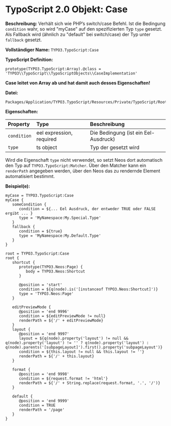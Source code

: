 # TypoScript 2.0 Objekt: Case

**Beschreibung:** Verhält sich wie PHP’s switch/case Befehl. Ist die Bedingung `condition` wahr, so wird "myCase" auf den spezifizierten Typ `type` gesetzt. Als Fallback wird (ähnlich zu "default" bei switch/case) der Typ unter `fallback` gesetzt.

**Vollständiger Name:** `TYPO3.TypoScript:Case`

**TypoScript Definition:**
```
prototype(TYPO3.TypoScript:Array).@class = 'TYPO3\\TypoScript\\TypoScriptObjects\\CaseImplementation'
```

**Case leitet von Array ab und hat damit auch desses Eigenschaften!**

**Datei:**
```
Packages/Application/TYPO3.TypoScript/Resources/Private/TypoScript/Root.ts2
```

**Eigenschaften:**

| Property | Type | Beschreibung |
| :------- | :------ | :------- |
| `condition` | eel expression, required | Die Bedingung (ist ein Eel-Ausdruck) |
| `type` | ts object | Typ der gesetzt wird |

Wird die Eigenschaft `type` nicht verwendet, so setzt Neos dort automatisch den Typ auf `TYPO3.TypoScript:Matcher`. Über den Matcher kann ein `renderPath` angegeben werden, über den Neos das zu rendernde Element automatisiert bestimmt.


**Beispiel(e):**

```
myCase = TYPO3.TypoScript:Case
myCase {
   someCondition {
      condition = ${... Eel Ausdruck, der entweder TRUE oder FALSE ergibt ... }
      type = 'MyNamespace:My.Special.Type'
   }
   fallback {
      condition = ${true}
      type = 'MyNamespace:My.Default.Type'
   }
}
```

```
root = TYPO3.TypoScript:Case
root {
   shortcut {
      prototype(TYPO3.Neos:Page) {
         body = TYPO3.Neos:Shortcut
      }

      @position = 'start'
      condition = ${q(node).is('[instanceof TYPO3.Neos:Shortcut]')}
      type = 'TYPO3.Neos:Page'
   }

   editPreviewMode {
      @position = 'end 9996'
      condition = ${editPreviewMode != null}
      renderPath = ${'/' + editPreviewMode}
   }
   layout {
      @position = 'end 9997'
      layout = ${q(node).property('layout') != null && q(node).property('layout') != '' ? q(node).property('layout') : q(node).parents('[subpageLayout]').first().property('subpageLayout')}
      condition = ${this.layout != null && this.layout != ''}
      renderPath = ${'/' + this.layout}
   }

   format {
      @position = 'end 9998'
      condition = ${request.format != 'html'}
      renderPath = ${'/' + String.replace(request.format, '.', '/')}
   }

   default {
      @position = 'end 9999'
      condition = TRUE
      renderPath = '/page'
   }
}
```
